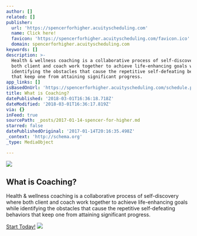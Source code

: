 ```yaml
---
author: []
related: []
publisher:
  url: 'https://spencerforhigher.acuityscheduling.com'
  name: Click here!
  favicon: 'https://spencerforhigher.acuityscheduling.com/favicon.ico'
  domain: spencerforhigher.acuityscheduling.com
keywords: []
description: >-
  Health & wellness coaching is a collaborative process of self-discovery where
  both client and coach work together to achieve life-enhancing goals while
  identifying the obstacles that cause the repetitive self-defeating behaviors
  that keep one from attaining significant progress.
app_links: []
isBasedOnUrl: 'https://spencerforhigher.acuityscheduling.com/schedule.php'
title: What is Coaching?
datePublished: '2018-03-01T16:36:18.718Z'
dateModified: '2018-03-01T16:36:17.819Z'
via: {}
inFeed: true
sourcePath: _posts/2017-01-14-spencer-for-higher.md
starred: false
datePublishedOriginal: '2017-01-14T20:16:35.498Z'
_context: 'http://schema.org'
_type: MediaObject

---
```

<article style=""><img src="https://s3-us-west-2.amazonaws.com/the-grid-img/p/896e425b9e532e9192684b42e31920fe306ff49e.png" /><h1>What is Coaching?</h1><p>Health &amp; wellness coaching is a collaborative process of self-discovery where both client and coach work together to achieve life-enhancing goals while identifying the obstacles that cause the repetitive self-defeating behaviors that keep one from attaining significant progress.</p></article>

[Start Today!][0]
![](https://the-grid-user-content.s3-us-west-2.amazonaws.com/0a04a8dc-e3fd-4f06-9b7f-f5ecb0e23099.jpg)

[0]: https://spencerforhigher.acuityscheduling.com/schedule.php